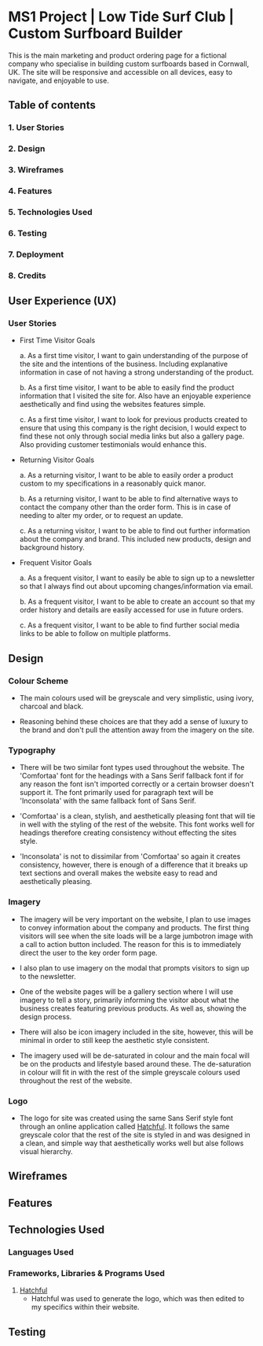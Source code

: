 # MS1 Project | Low Tide Surf Club | Custom Surfboard Builder

<!--Add live link project here-->

This is the main marketing and product ordering page for a fictional company who specialise in building custom surfboards
based in Cornwall, UK. The site will be responsive and accessible on all devices, easy to navigate, and enjoyable to use.

## Table of contents
### 1. User Stories
### 2. Design
### 3. Wireframes
### 4. Features
### 5. Technologies Used
### 6. Testing
### 7. Deployment
### 8. Credits

## User Experience (UX)
### User Stories
- First Time Visitor Goals

    a. As a first time visitor, I want to gain understanding of the purpose of the site and the intentions of the
    business. Including explanative information in case of not having a strong understanding of the product.

    b. As a first time visitor, I want to be able to easily find the product information that I visited the site for.
    Also have an enjoyable experience aesthetically and find using the websites features simple.
            
    c. As a first time visitor, I want to look for previous products created to ensure that using this company is the
    right decision, I would expect to find these not only through social media links but also a gallery page. Also
            providing customer testimonials would enhance this.

- Returning Visitor Goals

    a. As a returning visitor, I want to be able to easily order a product custom to my specifications in a
    reasonably quick manor.

    b. As a returning visitor, I want to be able to find alternative ways to contact the company other than the order
    form. This is in case of needing to alter my order, or to request an update.

    c. As a returning visitor, I want to be able to find out further information about the company and brand. This
    included new products, design and background history.

- Frequent Visitor Goals

    a. As a frequent visitor, I want to easily be able to sign up to a newsletter so that I always find out about 
    upcoming changes/information via email.

    b. As a frequent visitor, I want to be able to create an account so that my order history and details are easily 
    accessed for use in future orders.

    c. As a frequent visitor, I want to be able to find further social media links to be able to follow on 
    multiple platforms.

## Design
### Colour Scheme

- The main colours used will be greyscale and very simplistic, using ivory, charcoal and black.

- Reasoning behind these choices are that they add a sense of luxury to the brand and don't pull the attention 
            away from the imagery on the site.

### Typography

- There will be two similar font types used throughout the website. The 'Comfortaa' font for the headings 
with a Sans Serif fallback font if for any reason the font isn't imported correctly or a certain browser doesn't support it. 
The font primarily used for paragraph text will be 'Inconsolata' with the same fallback font of  Sans Serif.
            
 - 'Comfortaa' is a clean, stylish, and aesthetically pleasing font that will tie in well with the styling of the rest of
the website. This font works well for headings therefore creating consistency without effecting the sites style.

- 'Inconsolata' is not to dissimilar from 'Comfortaa' so again it creates consistency, however, there is enough of a difference
that it breaks up text sections and overall makes the website easy to read and aesthetically pleasing.

### Imagery

- The imagery will be very important on the website, I plan to use images to convey information about the company and
products. The first thing visitors will see when the site loads will be a large jumbotron image with a call to action 
button included. The reason for this is to immediately direct the user to the key order form page.

- I also plan to use imagery on the modal that prompts visitors to sign up to the newsletter.

- One of the website pages will be a gallery section where I will use imagery to tell a story, primarily informing the visitor 
about what the business creates featuring previous products. As well as, showing the design process.

- There will also be icon imagery included in the site, however, this will be minimal in order to still keep the aesthetic style
consistent.

- The imagery used will be de-saturated in colour and the main focal will be on the products and lifestyle based around these. 
The de-saturation in colour will fit in with the rest of the simple greyscale colours used throughout the rest of the website.

### Logo

- The logo for site was created using the same Sans Serif style font through an online application called 
[Hatchful](https://hatchful.shopify.com/). It follows the same greyscale color that the rest of the site is styled in 
and was designed in a clean, and simple way that aesthetically works well but alse follows visual hierarchy.


## Wireframes

## Features

## Technologies Used

### Languages Used

### Frameworks, Libraries & Programs Used

1. [Hatchful](https://hatchful.shopify.com/)
     - Hatchful was used to generate the logo, which was then edited to my specifics within their website.

## Testing